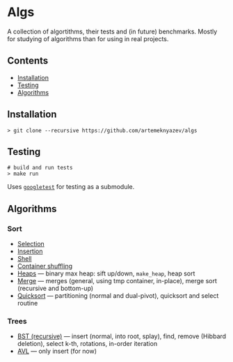 # Algs

A collection of algortithms, their tests and (in future) benchmarks. Mostly for studying of algorithms than for using in real projects.

## Contents

* [Installation](https://github.com/artemeknyazev/algs#installation)
* [Testing](https://github.com/artemeknyazev/algs#testing)
* [Algorithms](https://github.com/artemeknyazev/algs#algorithms)

## Installation

```shell
> git clone --recursive https://github.com/artemeknyazev/algs
```

## Testing

```shell
# build and run tests
> make run
```

Uses [`googletest`](https://github.com/google/googletest) for testing as a submodule.

## Algorithms

### Sort

* [Selection](https://github.com/artemeknyazev/algs/blob/master/include/algs/sort/selection.hpp)
* [Insertion](https://github.com/artemeknyazev/algs/blob/master/include/algs/sort/insertion.hpp)
* [Shell](https://github.com/artemeknyazev/algs/blob/master/include/algs/sort/shell.hpp)
* [Container shuffling](https://github.com/artemeknyazev/algs/blob/master/include/algs/sort/shuffle.hpp)
* [Heaps](https://github.com/artemeknyazev/algs/blob/master/include/algs/sort/heap.hpp) — binary max heap: sift up/down, `make_heap`, heap sort
* [Merge](https://github.com/artemeknyazev/algs/blob/master/include/algs/sort/merge.hpp) — merges (general, using tmp container, in-place), merge sort (recursive and bottom-up)
* [Quicksort](https://github.com/artemeknyazev/algs/blob/master/include/algs/sort/quicksort.hpp) — partitioning (normal and dual-pivot), quicksort and select routine

### Trees

* [BST (recursive)](https://github.com/artemeknyazev/algs/blob/master/include/algs/tree/bst_recursive.hpp) — insert (normal, into root, splay), find, remove (Hibbard deletion), select k-th, rotations, in-order iteration
* [AVL](https://github.com/artemeknyazev/algs/blob/master/include/algs/tree/avl.hpp) — only insert (for now)
